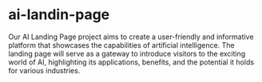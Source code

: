 # ai-landin-page
Our AI Landing Page project aims to create a user-friendly and informative platform that showcases the capabilities of artificial intelligence. The landing page will serve as a gateway to introduce visitors to the exciting world of AI, highlighting its applications, benefits, and the potential it holds for various industries.
